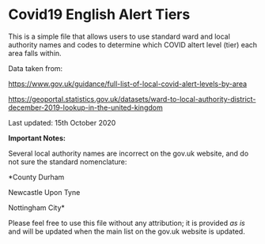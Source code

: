 # Covid19 English Alert Tiers

This is a simple file that allows users to use standard ward and local authority names and codes to determine which COVID altert level (tier) each area falls within.

Data taken from:

https://www.gov.uk/guidance/full-list-of-local-covid-alert-levels-by-area

https://geoportal.statistics.gov.uk/datasets/ward-to-local-authority-district-december-2019-lookup-in-the-united-kingdom

Last updated: 15th October 2020

**Important Notes:**

Several local authority names are incorrect on the gov.uk website, and do not sure the standard nomenclature:

*County Durham

Newcastle Upon Tyne

Nottingham City*

Please feel free to use this file without any attribution; it is provided *as is* and will be updated when the main list on the gov.uk website is updated. 
